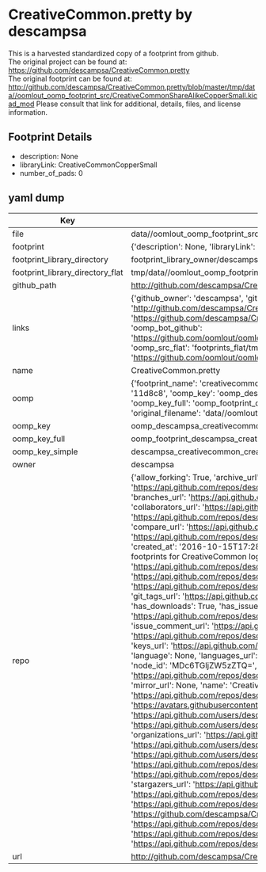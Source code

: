 # CreativeCommon.pretty by descampsa  
This is a harvested standardized copy of a footprint from github.  
The original project can be found at:  
https://github.com/descampsa/CreativeCommon.pretty  
The original footprint can be found at:
http://github.com/descampsa/CreativeCommon.pretty/blob/master/tmp/data//oomlout_oomp_footprint_src/CreativeCommonShareAlikeCopperSmall.kicad_mod
Please consult that link for additional, details, files, and license information.  
## Footprint Details
* description: None  
* libraryLink: CreativeCommonCopperSmall  
* number_of_pads: 0  
## yaml dump  
| Key | Value |  
| --- | --- |  
| file | data//oomlout_oomp_footprint_src/CreativeCommon.pretty/CreativeCommonCopperSmall.kicad_mod |  
| footprint | {'description': None, 'libraryLink': 'CreativeCommonCopperSmall', 'number_of_pads': 0} |  
| footprint_library_directory | footprint_library_owner/descampsa_CreativeCommon.pretty |  
| footprint_library_directory_flat | tmp/data//oomlout_oomp_footprint_src/footprints_flat/descampsa_creativecommon_creativecommoncoppersmall/working |  
| github_path | http://github.com/descampsa/CreativeCommon.pretty/blob/master/tmp/data//oomlout_oomp_footprint_src/CreativeCommonCopperSmall.kicad_mod |  
| links | {'github_owner': 'descampsa', 'github_repo_name': 'CreativeCommon.pretty', 'github_src': 'http://github.com/descampsa/CreativeCommon.pretty/blob/master/tmp/data//oomlout_oomp_footprint_src/CreativeCommonShareAlikeCopperSmall.kicad_mod', 'github_src_repo': 'https://github.com/descampsa/CreativeCommon.pretty', 'oomp_bot': 'tmp/data//oomlout_oomp_footprint_src/footprints/descampsa_creativecommon_creativecommoncoppersmall/working', 'oomp_bot_github': 'https://github.com/oomlout/oomlout_oomp_footprint_bot/tree/main/tmp/data//oomlout_oomp_footprint_src/footprints/descampsa_creativecommon_creativecommoncoppersmall/working', 'oomp_src_flat': 'footprints_flat/tmp/data//oomlout_oomp_footprint_src/footprints_flat/descampsa_creativecommon_creativecommoncoppersmall/working', 'oomp_src_flat_github': 'https://github.com/oomlout/oomlout_oomp_footprint_src/tree/main/tmp/data//oomlout_oomp_footprint_src/footprints_flat/descampsa_creativecommon_creativecommoncoppersmall/working'} |  
| name | CreativeCommon.pretty |  
| oomp | {'footprint_name': 'creativecommoncoppersmall', 'library_name': 'creativecommon', 'md5': '11d8c8e28e60f6e3dacebdc669c89c63', 'md5_10': '11d8c8e28e', 'md5_5': '11d8c', 'md5_6': '11d8c8', 'oomp_key': 'oomp_descampsa_creativecommon_creativecommoncoppersmall', 'oomp_key_extra': 'oomp_footprint_descampsa_creativecommon_creativecommoncoppersmall', 'oomp_key_full': 'oomp_footprint_descampsa_creativecommon_creativecommoncoppersmall_11d8c8', 'oomp_key_simple': 'descampsa_creativecommon_creativecommoncoppersmall', 'original_filename': 'data//oomlout_oomp_footprint_src/CreativeCommon.pretty/CreativeCommonCopperSmall.kicad_mod', 'owner_name': 'descampsa'} |  
| oomp_key | oomp_descampsa_creativecommon_creativecommoncoppersmall |  
| oomp_key_full | oomp_footprint_descampsa_creativecommon_creativecommoncoppersmall |  
| oomp_key_simple | descampsa_creativecommon_creativecommoncoppersmall |  
| owner | descampsa |  
| repo | {'allow_forking': True, 'archive_url': 'https://api.github.com/repos/descampsa/CreativeCommon.pretty/{archive_format}{/ref}', 'archived': False, 'assignees_url': 'https://api.github.com/repos/descampsa/CreativeCommon.pretty/assignees{/user}', 'blobs_url': 'https://api.github.com/repos/descampsa/CreativeCommon.pretty/git/blobs{/sha}', 'branches_url': 'https://api.github.com/repos/descampsa/CreativeCommon.pretty/branches{/branch}', 'clone_url': 'https://github.com/descampsa/CreativeCommon.pretty.git', 'collaborators_url': 'https://api.github.com/repos/descampsa/CreativeCommon.pretty/collaborators{/collaborator}', 'comments_url': 'https://api.github.com/repos/descampsa/CreativeCommon.pretty/comments{/number}', 'commits_url': 'https://api.github.com/repos/descampsa/CreativeCommon.pretty/commits{/sha}', 'compare_url': 'https://api.github.com/repos/descampsa/CreativeCommon.pretty/compare/{base}...{head}', 'contents_url': 'https://api.github.com/repos/descampsa/CreativeCommon.pretty/contents/{+path}', 'contributors_url': 'https://api.github.com/repos/descampsa/CreativeCommon.pretty/contributors', 'created_at': '2016-10-15T17:28:27Z', 'default_branch': 'master', 'deployments_url': 'https://api.github.com/repos/descampsa/CreativeCommon.pretty/deployments', 'description': 'Kicad footprints for CreativeCommon logos', 'disabled': False, 'downloads_url': 'https://api.github.com/repos/descampsa/CreativeCommon.pretty/downloads', 'events_url': 'https://api.github.com/repos/descampsa/CreativeCommon.pretty/events', 'fork': False, 'forks': 0, 'forks_count': 0, 'forks_url': 'https://api.github.com/repos/descampsa/CreativeCommon.pretty/forks', 'full_name': 'descampsa/CreativeCommon.pretty', 'git_commits_url': 'https://api.github.com/repos/descampsa/CreativeCommon.pretty/git/commits{/sha}', 'git_refs_url': 'https://api.github.com/repos/descampsa/CreativeCommon.pretty/git/refs{/sha}', 'git_tags_url': 'https://api.github.com/repos/descampsa/CreativeCommon.pretty/git/tags{/sha}', 'git_url': 'git://github.com/descampsa/CreativeCommon.pretty.git', 'has_discussions': False, 'has_downloads': True, 'has_issues': True, 'has_pages': False, 'has_projects': True, 'has_wiki': True, 'homepage': None, 'hooks_url': 'https://api.github.com/repos/descampsa/CreativeCommon.pretty/hooks', 'html_url': 'https://github.com/descampsa/CreativeCommon.pretty', 'id': 71002820, 'is_template': False, 'issue_comment_url': 'https://api.github.com/repos/descampsa/CreativeCommon.pretty/issues/comments{/number}', 'issue_events_url': 'https://api.github.com/repos/descampsa/CreativeCommon.pretty/issues/events{/number}', 'issues_url': 'https://api.github.com/repos/descampsa/CreativeCommon.pretty/issues{/number}', 'keys_url': 'https://api.github.com/repos/descampsa/CreativeCommon.pretty/keys{/key_id}', 'labels_url': 'https://api.github.com/repos/descampsa/CreativeCommon.pretty/labels{/name}', 'language': None, 'languages_url': 'https://api.github.com/repos/descampsa/CreativeCommon.pretty/languages', 'license': {'key': 'bsd-2-clause', 'name': 'BSD 2-Clause "Simplified" License', 'node_id': 'MDc6TGljZW5zZTQ=', 'spdx_id': 'BSD-2-Clause', 'url': 'https://api.github.com/licenses/bsd-2-clause'}, 'merges_url': 'https://api.github.com/repos/descampsa/CreativeCommon.pretty/merges', 'milestones_url': 'https://api.github.com/repos/descampsa/CreativeCommon.pretty/milestones{/number}', 'mirror_url': None, 'name': 'CreativeCommon.pretty', 'network_count': 0, 'node_id': 'MDEwOlJlcG9zaXRvcnk3MTAwMjgyMA==', 'notifications_url': 'https://api.github.com/repos/descampsa/CreativeCommon.pretty/notifications{?since,all,participating}', 'open_issues': 0, 'open_issues_count': 0, 'owner': {'avatar_url': 'https://avatars.githubusercontent.com/u/7195391?v=4', 'events_url': 'https://api.github.com/users/descampsa/events{/privacy}', 'followers_url': 'https://api.github.com/users/descampsa/followers', 'following_url': 'https://api.github.com/users/descampsa/following{/other_user}', 'gists_url': 'https://api.github.com/users/descampsa/gists{/gist_id}', 'gravatar_id': '', 'html_url': 'https://github.com/descampsa', 'id': 7195391, 'login': 'descampsa', 'node_id': 'MDQ6VXNlcjcxOTUzOTE=', 'organizations_url': 'https://api.github.com/users/descampsa/orgs', 'received_events_url': 'https://api.github.com/users/descampsa/received_events', 'repos_url': 'https://api.github.com/users/descampsa/repos', 'site_admin': False, 'starred_url': 'https://api.github.com/users/descampsa/starred{/owner}{/repo}', 'subscriptions_url': 'https://api.github.com/users/descampsa/subscriptions', 'type': 'User', 'url': 'https://api.github.com/users/descampsa'}, 'private': False, 'pulls_url': 'https://api.github.com/repos/descampsa/CreativeCommon.pretty/pulls{/number}', 'pushed_at': '2016-10-15T17:33:10Z', 'releases_url': 'https://api.github.com/repos/descampsa/CreativeCommon.pretty/releases{/id}', 'size': 2, 'ssh_url': 'git@github.com:descampsa/CreativeCommon.pretty.git', 'stargazers_count': 0, 'stargazers_url': 'https://api.github.com/repos/descampsa/CreativeCommon.pretty/stargazers', 'statuses_url': 'https://api.github.com/repos/descampsa/CreativeCommon.pretty/statuses/{sha}', 'subscribers_count': 2, 'subscribers_url': 'https://api.github.com/repos/descampsa/CreativeCommon.pretty/subscribers', 'subscription_url': 'https://api.github.com/repos/descampsa/CreativeCommon.pretty/subscription', 'svn_url': 'https://github.com/descampsa/CreativeCommon.pretty', 'tags_url': 'https://api.github.com/repos/descampsa/CreativeCommon.pretty/tags', 'teams_url': 'https://api.github.com/repos/descampsa/CreativeCommon.pretty/teams', 'temp_clone_token': None, 'topics': [], 'trees_url': 'https://api.github.com/repos/descampsa/CreativeCommon.pretty/git/trees{/sha}', 'updated_at': '2016-10-15T17:28:27Z', 'url': 'https://api.github.com/repos/descampsa/CreativeCommon.pretty', 'visibility': 'public', 'watchers': 0, 'watchers_count': 0, 'web_commit_signoff_required': False} |  
| url | http://github.com/descampsa/CreativeCommon.pretty |  

